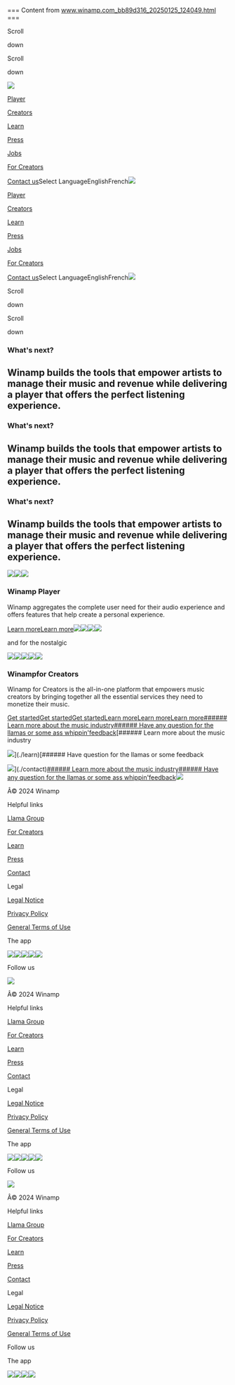 === Content from www.winamp.com_bb89d316_20250125_124049.html ===


Scroll

down

Scroll

down

[![](https://framerusercontent.com/images/EVWPy31hD5kwNfia8kJEPpRI0Qw.png)](./)

[Player](./player)

[Creators](./creators)

[Learn](./learn)

[Press](./press)

[Jobs](https://www.linkedin.com/jobs/search/?currentJobId=4055751822&f_C=5082814&geoId=92000000&origin=COMPANY_PAGE_JOBS_CLUSTER_EXPANSION&originToLandingJobPostings=4055751822%2C4071999070%2C4068481180%2C4058414195%2C4069808946)

[For Creators](https://creators.winamp.io/auth/login?prompt=1&utm_source=winamp.com)

[Contact us](./contact)Select LanguageEnglishFrench[![](https://framerusercontent.com/images/EVWPy31hD5kwNfia8kJEPpRI0Qw.png)](./)

[Player](./player)

[Creators](./creators)

[Learn](./learn)

[Press](./press)

[Jobs](https://www.linkedin.com/jobs/search/?currentJobId=4055751822&f_C=5082814&geoId=92000000&origin=COMPANY_PAGE_JOBS_CLUSTER_EXPANSION&originToLandingJobPostings=4055751822%2C4071999070%2C4068481180%2C4058414195%2C4069808946)

[For Creators](https://creators.winamp.io/auth/login?prompt=1&utm_source=winamp.com)

[Contact us](./contact)Select LanguageEnglishFrench[![](https://framerusercontent.com/images/EVWPy31hD5kwNfia8kJEPpRI0Qw.png)](./)

Scroll

down

Scroll

down

### What's next?

## Winamp builds the tools that empower artists to manage their music and revenue while delivering a player that offers the perfect listening experience.

### What's next?

## Winamp builds the tools that empower artists to manage their music and revenue while delivering a player that offers the perfect listening experience.

### What's next?

## Winamp builds the tools that empower artists to manage their music and revenue while delivering a player that offers the perfect listening experience.

![](https://framerusercontent.com/images/988ogHO4LBqtg9kpVDqcSbHcug4.png)![](https://framerusercontent.com/images/988ogHO4LBqtg9kpVDqcSbHcug4.png)![](https://framerusercontent.com/images/988ogHO4LBqtg9kpVDqcSbHcug4.png)
### Winamp Player

Winamp aggregates the complete user need for their audio experience and offers features that help create a personal experience.

[Learn more](./player)[Learn more](./player)[![](https://framerusercontent.com/images/YxFGL9sxuLrIbz1RaqsMG3vt4g0.png?scale-down-to=512)](https://apps.apple.com/be/app/winamp/id1664497725)[![](https://framerusercontent.com/images/YxFGL9sxuLrIbz1RaqsMG3vt4g0.png?scale-down-to=512)](https://apps.apple.com/be/app/winamp/id1664497725)[![](https://framerusercontent.com/images/pdGSyqXidD6uYqUmACzpNl9CWI.png?scale-down-to=512)](https://play.google.com/store/apps/details?id=com.winamp.release&hl=fr)[![](https://framerusercontent.com/images/pdGSyqXidD6uYqUmACzpNl9CWI.png?scale-down-to=512)](https://play.google.com/store/apps/details?id=com.winamp.release&hl=fr)

and for the nostalgic

[![](https://framerusercontent.com/images/xAHI3G3Ir422HvcUzglTzuufm8A.png?scale-down-to=512)](https://www.winamp.com/downloads/)[![](https://framerusercontent.com/images/xAHI3G3Ir422HvcUzglTzuufm8A.png?scale-down-to=512)](https://www.winamp.com/downloads/)[![](https://framerusercontent.com/images/C48mvhjeXzUvXVckc6aYJxELZHY.png?scale-down-to=512)](./player/legacy)[![](https://framerusercontent.com/images/xAHI3G3Ir422HvcUzglTzuufm8A.png?scale-down-to=512)](https://www.winamp.com/downloads/)[![](https://framerusercontent.com/images/C48mvhjeXzUvXVckc6aYJxELZHY.png?scale-down-to=512)](./player/legacy)
### Winampfor Creators

Winamp for Creators is the all-in-one platform that empowers music creators by bringing together all the essential services they need to monetize their music.

[Get started](https://creators.winamp.io/auth/login?prompt=1&utm_source=winamp.com)[Get started](https://creators.winamp.io/auth/login?prompt=1&utm_source=winamp.com)[Get started](https://creators.winamp.io/auth/login?prompt=1&utm_source=winamp.com)[Learn more](./creators)[Learn more](./creators)[Learn more](./creators)[###### Learn more about the music industry](./learn)[###### Have any question for the llamas or some ass whippin'feedback](./contact)[###### Learn more about the music industry

![](https://framerusercontent.com/images/nxB9ZrfW7XQ59WBSeAa5yZbc.jpg)](./learn)[###### Have question for the llamas or some feedback

![](https://framerusercontent.com/images/TGlT1zBvzOTE6bQqeZ3XcBgvf7g.jpg)](./contact)[###### Learn more about the music industry](./learn)[###### Have any question for the llamas or some ass whippin'feedback](./contact)[![](https://framerusercontent.com/images/EVWPy31hD5kwNfia8kJEPpRI0Qw.png)](./)

Â© 2024 Winamp

Helpful links

[Llama Group](https://www.llama-group.com/fr/le-groupe/)

[For Creators](https://account-web.winamp.io/register)

[Learn](./learn)

[Press](./press)

[Contact](./contact)

Legal

[Legal Notice](./legal-creators/legal-notice)

[Privacy Policy](./legal-creators/privacy-policy)

[General Terms of Use](./legal-creators/general-terms-of-use)

The app

[![](https://framerusercontent.com/images/YxFGL9sxuLrIbz1RaqsMG3vt4g0.png?scale-down-to=512)](https://apps.apple.com/be/app/winamp/id1664497725)[![](https://framerusercontent.com/images/pdGSyqXidD6uYqUmACzpNl9CWI.png?scale-down-to=512)](https://play.google.com/store/apps/details?id=com.winamp.release&hl=fr)[![](https://framerusercontent.com/images/xAHI3G3Ir422HvcUzglTzuufm8A.png?scale-down-to=512)](https://www.winamp.com/downloads/)[![](https://framerusercontent.com/images/xAHI3G3Ir422HvcUzglTzuufm8A.png?scale-down-to=512)](https://www.winamp.com/downloads/)[![](https://framerusercontent.com/images/C48mvhjeXzUvXVckc6aYJxELZHY.png?scale-down-to=512)](./player/legacy)

Follow us

[![](https://framerusercontent.com/images/EVWPy31hD5kwNfia8kJEPpRI0Qw.png)](./)

Â© 2024 Winamp

Helpful links

[Llama Group](https://www.llama-group.com/fr/le-groupe/)

[For Creators](https://account-web.winamp.io/register)

[Learn](./learn)

[Press](./press)

[Contact](./contact)

Legal

[Legal Notice](./legal-creators/legal-notice)

[Privacy Policy](./legal-creators/privacy-policy)

[General Terms of Use](./legal-creators/general-terms-of-use)

The app

[![](https://framerusercontent.com/images/YxFGL9sxuLrIbz1RaqsMG3vt4g0.png?scale-down-to=512)](https://apps.apple.com/be/app/winamp/id1664497725)[![](https://framerusercontent.com/images/pdGSyqXidD6uYqUmACzpNl9CWI.png?scale-down-to=512)](https://play.google.com/store/apps/details?id=com.winamp.release&hl=fr)[![](https://framerusercontent.com/images/xAHI3G3Ir422HvcUzglTzuufm8A.png?scale-down-to=512)](https://www.winamp.com/downloads/)[![](https://framerusercontent.com/images/xAHI3G3Ir422HvcUzglTzuufm8A.png?scale-down-to=512)](https://www.winamp.com/downloads/)[![](https://framerusercontent.com/images/C48mvhjeXzUvXVckc6aYJxELZHY.png?scale-down-to=512)](./player/legacy)

Follow us

![](https://framerusercontent.com/images/EVWPy31hD5kwNfia8kJEPpRI0Qw.png)

Â© 2024 Winamp

Helpful links

[Llama Group](https://www.llama-group.com/fr/le-groupe/)

[For Creators](https://account-web.winamp.io/register)

[Learn](./learn)

[Press](./press)

[Contact](./contact)

Legal

[Legal Notice](./legal-creators/legal-notice)

[Privacy Policy](./legal-creators/privacy-policy)

[General Terms of Use](./legal-creators/general-terms-of-use)

Follow us

The app

[![](https://framerusercontent.com/images/YxFGL9sxuLrIbz1RaqsMG3vt4g0.png?scale-down-to=512)](https://apps.apple.com/be/app/winamp/id1664497725)[![](https://framerusercontent.com/images/pdGSyqXidD6uYqUmACzpNl9CWI.png?scale-down-to=512)](https://play.google.com/store/apps/details?id=com.winamp.release&hl=fr)[![](https://framerusercontent.com/images/xAHI3G3Ir422HvcUzglTzuufm8A.png?scale-down-to=512)](https://www.winamp.com/downloads/)[![](https://framerusercontent.com/images/C48mvhjeXzUvXVckc6aYJxELZHY.png?scale-down-to=512)](./player/legacy)


